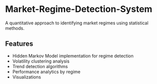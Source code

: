 # Market-Regime-Detection-System
A quantitative approach to identifying market regimes using statistical methods.

## Features
- Hidden Markov Model implementation for regime detection
- Volatility clustering analysis
- Trend detection algorithms
- Performance analytics by regime
- Visualizations
